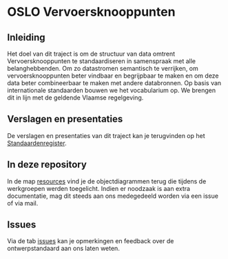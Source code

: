 # OSLO Vervoersknooppunten

## Inleiding

Het doel van dit traject is om de structuur van data omtrent Vervoersknooppunten te standaardiseren in samenspraak met alle belanghebbenden. Om zo datastromen semantisch te verrijken, om vervoersknooppunten beter vindbaar en begrijpbaar te maken en om deze data beter combineerbaar te maken met andere databronnen. Op basis van internationale standaarden bouwen we het vocabularium op. We brengen dit in lijn met de geldende Vlaamse regelgeving.

## Verslagen en presentaties

De verslagen en presentaties van dit traject kan je terugvinden op het [Standaardenregister](https://data.vlaanderen.be/standaarden/standaard-in-ontwikkeling/vocabularia-en-applicatieprofielen-hoppinpunten.html).

## In deze repository

In de map [resources](https://github.com/Informatievlaanderen/OSLOthema-hoppinPunten/tree/master/resources) vind je de objectdiagrammen terug die tijdens de werkgroepen werden toegelicht. Indien er noodzaak is aan extra documentatie, mag dit steeds aan ons medegedeeld worden via een issue of via mail.

## Issues

Via de tab [issues](https://github.com/Informatievlaanderen/OSLOthema-hoppinPunten/issues) kan je opmerkingen en feedback over de ontwerpstandaard aan ons laten weten.
